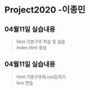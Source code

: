 # Project2020 -이종민
## 04월11일 실습내용
> html 기본구조 학습 및 실습 <br>
Index.html 생성

## 04월11일 실습내용
> html 기본구조에 css입히기 <br>
 box 연습